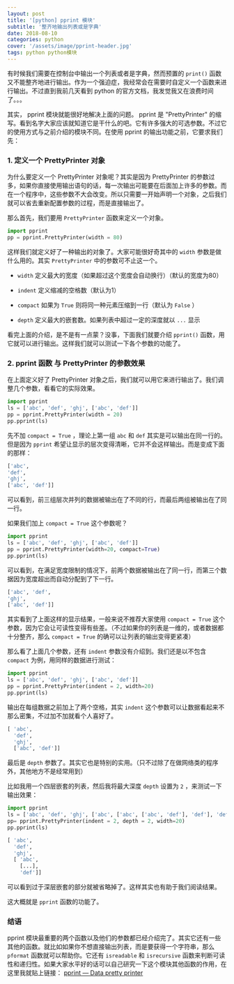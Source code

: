 ```yaml
---
layout: post
title: '[python] pprint 模块'
subtitle: '整齐地输出列表或是字典'
date: 2018-08-10
categories: python
cover: '/assets/image/pprint-header.jpg'
tags: python python模块
---
```


有时候我们需要在控制台中输出一个列表或者是字典，然而预置的 `print()` 函数又不能整齐地进行输出。作为一个强迫症，我经常会在需要时自定义一个函数来进行输出。不过直到我前几天看到 python 的官方文档，我发觉我又在浪费时间了。。。

其实， pprint 模块就能很好地解决上面的问题。 pprint 是 "PrettyPrinter" 的缩写。看到名字大家应该就知道它是干什么的吧。它有许多强大的可选参数。不过它的使用方式与之前介绍的模块不同。在使用 pprint 的输出功能之前，它要求我们先：

### 1. 定义一个 PrettyPrinter 对象

为什么要定义一个 PrettyPrinter 对象呢？其实是因为 PrettyPrinter 的参数过多，如果你直接使用输出语句的话，每一次输出可能要在后面加上许多的参数。而在一个程序中，这些参数不大会改变。所以只需要一开始声明一个对象，之后我们就可以省去重新配置参数的过程，而是直接输出了。

那么首先，我们要用 `PrettyPrinter` 函数来定义一个对象。

```python
import pprint
pp = pprint.PrettyPrinter(width = 80)
```

这样我们就定义好了一种输出的对象了。大家可能很好奇其中的 `width` 参数是做什么用的。其实 `PrettyPrinter` 中的参数可不止这一个。

-   `width`
    定义最大的宽度（如果超过这个宽度会自动换行）（默认的宽度为80）

-   `indent`
    定义缩减的空格数（默认为1）

-   `compact`
    如果为 `True` 则将同一种元素压缩到一行（默认为 `False` ）

-   `depth`
    定义最大的嵌套数。如果列表中超过一定的深度就以 `...` 显示

看完上面的介绍，是不是有一点蒙？没事，下面我们就要介绍 `pprint()` 函数，用它就可以进行输出。这样我们就可以测试一下各个参数的功能了。

### 2. pprint 函数 与 PrettyPrinter 的参数效果

在上面定义好了 PrettyPrinter 对象之后，我们就可以用它来进行输出了。我们调整几个参数，看看它的实际效果。

```python
import pprint
ls = ['abc', 'def', 'ghj', ['abc', 'def']]
pp = pprint.PrettyPrinter(width = 20)
pp.pprint(ls)
```

先不加 `compact = True` ，理论上第一组 `abc` 和 `def` 其实是可以输出在同一行的。但是因为 `pprint` 希望让显示的层次变得清晰，它并不会这样输出。而是变成下面的那样：

```python
['abc',
'def',
'ghj',
['abc', 'def']]
```

可以看到，前三组层次并列的数据被输出在了不同的行，而最后两组被输出在了同一行。

如果我们加上 `compact = True` 这个参数呢？

```python
import pprint
ls = ['abc', 'def', 'ghj', ['abc', 'def']]
pp = pprint.PrettyPrinter(width=20, compact=True)
pp.pprint(ls)
```

可以看到，在满足宽度限制的情况下，前两个数据被输出在了同一行，而第三个数据因为宽度超出而自动分配到了下一行。

```python
['abc', 'def',
'ghj',
['abc', 'def']]
```

其实看到了上面这样的显示结果，一般来说不推荐大家使用 `compact = True` 这个参数，因为它会让可读性变得有些差。（不过如果你的列表是一维的，或者数据都十分整齐，那么 `compact = True` 的确可以让列表的输出变得更紧凑）

那么看了上面几个参数，还有 `indent` 参数没有介绍到。我们还是以不包含 `compact` 为例，用同样的数据进行测试：

```python
import pprint
ls = ['abc', 'def', 'ghj', ['abc', 'def']]
pp = pprint.PrettyPrinter(indent = 2, width=20)
pp.pprint(ls)
```

输出在每组数据之前加上了两个空格，其实 `indent` 这个参数可以让数据看起来不那么密集，不过加不加就看个人喜好了。

```python
[ 'abc',
  'def',
  'ghj',
  ['abc', 'def']]
```

最后是 `depth` 参数了。其实它也是特别的实用。（只不过除了在做网络类的程序外，其他地方不是经常用到）

比如我用一个四层嵌套的列表，然后我将最大深度 `depth` 设置为 `2` ，来测试一下输出效果：

```python
import pprint
ls = ['abc', 'def', 'ghj', ['abc', ['abc', ['abc', 'def'], 'def'], 'def']]
pp= pprint.PrettyPrinter(indent = 2, depth = 2, width=20)
pp.pprint(ls)
```

```python
[ 'abc',
  'def',
  'ghj',
  [ 'abc',
    [...],
    'def']]
```

可以看到过于深层嵌套的部分就被省略掉了。这样其实也有助于我们阅读结果。

这大概就是 `pprint` 函数的功能了。

### 结语

pprint 模块最重要的两个函数以及他们的参数都已经介绍完了。其实它还有一些其他的函数。就比如如果你不想直接输出列表，而是要获得一个字符串，那么 `pformat` 函数就可以帮助你。它还有 `isreadable` 和 `isrecursive` 函数来判断可读性和递归性。如果大家水平好的话可以自己研究一下这个模块其他函数的作用，在这里我就贴上链接： [pprint — Data pretty printer](https://docs.python.org/3/library/pprint.html)
